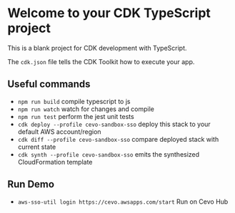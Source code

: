 # Welcome to your CDK TypeScript project

This is a blank project for CDK development with TypeScript.

The `cdk.json` file tells the CDK Toolkit how to execute your app.

## Useful commands

- `npm run build` compile typescript to js
- `npm run watch` watch for changes and compile
- `npm run test` perform the jest unit tests
- `cdk deploy --profile cevo-sandbox-sso` deploy this stack to your default AWS account/region
- `cdk diff --profile cevo-sandbox-sso` compare deployed stack with current state
- `cdk synth --profile cevo-sandbox-sso` emits the synthesized CloudFormation template

## Run Demo

- `aws-sso-util login https://cevo.awsapps.com/start` Run on Cevo Hub
